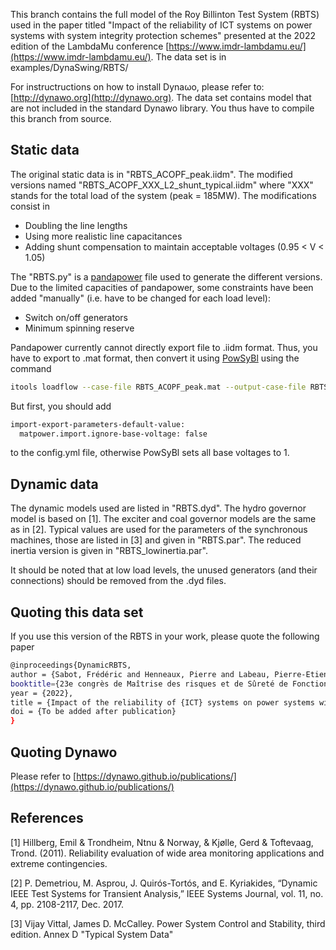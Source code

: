 <!--
    Copyright (c) 2015-2019, RTE (http://www.rte-france.com)
    See AUTHORS.txt
    All rights reserved.
    This Source Code Form is subject to the terms of the Mozilla Public
    License, v. 2.0. If a copy of the MPL was not distributed with this
    file, you can obtain one at http://mozilla.org/MPL/2.0/.
    SPDX-License-Identifier: MPL-2.0

    This file is part of Dynawo, an hybrid C++/Modelica open source time domain
    simulation tool for power systems.
-->
This branch contains the full model of the Roy Billinton Test System (RBTS) used in the paper titled "Impact of the reliability of ICT systems on power systems with system integrity protection schemes" presented at the 2022 edition of the LambdaMu conference [https://www.imdr-lambdamu.eu/](https://www.imdr-lambdamu.eu/). The data set is in examples/DynaSwing/RBTS/

For instructructions on how to install Dyna&omega;o, please refer to: [http://dynawo.org](http://dynawo.org). The data set contains model that are not included in the standard Dynawo library. You thus have to compile this branch from source.

## Static data

The original static data is in "RBTS_ACOPF_peak.iidm". The modified versions named "RBTS_ACOPF_XXX_L2_shunt_typical.iidm" where "XXX" stands for the total load of the system (peak = 185MW). The modifications consist in

- Doubling the line lengths
- Using more realistic line capacitances
- Adding shunt compensation to maintain acceptable voltages (0.95 < V < 1.05)

The "RBTS.py" is a [pandapower](http://www.pandapower.org/) file used to generate the different versions. Due to the limited capacities of pandapower, some constraints have been added "manually" (i.e. have to be changed for each load level):

- Switch on/off generators
- Minimum spinning reserve

Pandapower currently cannot directly export file to .iidm format. Thus, you have to export to .mat format, then convert it using [PowSyBl](https://www.powsybl.org/) using the command

``` bash
itools loadflow --case-file RBTS_ACOPF_peak.mat --output-case-file RBTS_ACOPF_peak.xiidm --output-case-format XIIDM
```

But first, you should add

``` bash
import-export-parameters-default-value:
  matpower.import.ignore-base-voltage: false
```

to the config.yml file, otherwise PowSyBl sets all base voltages to 1.

## Dynamic data

The dynamic models used are listed in "RBTS.dyd". The hydro governor model is based on [1]. The exciter and coal governor models are the same as in [2]. Typical values are used for the parameters of the synchronous machines, those are listed in [3] and given in "RBTS.par". The reduced inertia version is given in "RBTS_lowinertia.par".

It should be noted that at low load levels, the unused generators (and their connections) should be removed from the .dyd files.

## Quoting this data set

If you use this version of the RBTS in your work, please quote the following paper

``` bash
@inproceedings{DynamicRBTS,
author = {Sabot, Frédéric and Henneaux, Pierre and Labeau, Pierre-Etienne and Dricot, Jean-Michel},
booktitle={23e congrès de Maîtrise des risques et de Sûreté de Fonctionnement (Lambda Mu 23)},
year = {2022},
title = {Impact of the reliability of {ICT} systems on power systems with system integrity protection schemes},
doi = {To be added after publication}
}
```

## Quoting Dynawo

Please refer to [https://dynawo.github.io/publications/](https://dynawo.github.io/publications/)

## References

[1] Hillberg, Emil & Trondheim, Ntnu & Norway, & Kjølle, Gerd & Toftevaag, Trond. (2011). Reliability evaluation of wide area monitoring applications and extreme contingencies.

[2] P. Demetriou, M. Asprou, J. Quirós-Tortós, and E. Kyriakides, “Dynamic IEEE Test Systems for Transient Analysis,” IEEE Systems Journal, vol. 11, no. 4, pp. 2108-2117, Dec. 2017.

[3] Vijay Vittal, James D. McCalley. Power System Control and Stability, third edition. Annex D "Typical System Data"
